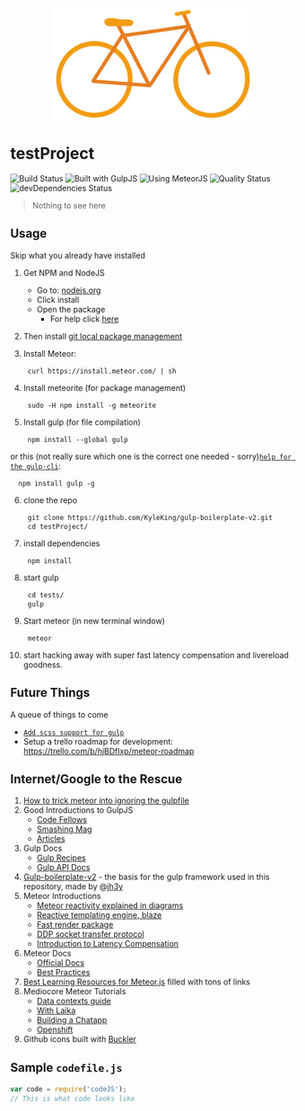 <p align="center">
  <a href="http://kyleking.github.io">
    <img height="200" width=auto src="/public/icons/BlockBike.png">
  </a>
</p>

# testProject
![Build Status][Build Passing] ![Built with GulpJS](http://b.repl.ca/v1/Built_with-GulpJS-orange.png) ![Using MeteorJS](http://b.repl.ca/v1/Using-MeteorJS-blue.png) ![Quality Status][Questionable] ![devDependencies Status][Out of Date]
<!--![Nothing To See Here](http://b.repl.ca/v1/Nothing-To_See%20Here-grey.png) -->
<!--![Move On?][On]-->
> Nothing to see here

## Usage
Skip what you already have installed

1. Get NPM and NodeJS
    * Go to: [nodejs.org](http://nodejs.org)
    * Click install
    * Open the package
        - For help click [here](http://blog.nodeknockout.com/post/65463770933/how-to-install-node-js-and-npm)
2. Then install [git local package management](http://git-scm.com/downloads)
3. Install Meteor:

        curl https://install.meteor.com/ | sh

4. Install meteorite (for package management)

        sudo -H npm install -g meteorite

5. Install gulp (for file compilation)

        npm install --global gulp

  or this (not really sure which one is the correct one needed - sorry)[`help for the gulp-cli`](http://markgoodyear.com/2014/01/getting-started-with-gulp/):

      npm install gulp -g

6. clone the repo

        git clone https://github.com/KyleKing/gulp-boilerplate-v2.git
        cd testProject/

7. install dependencies

        npm install

8. start gulp

        cd tests/
        gulp

9. Start meteor (in new terminal window)

        meteor

10. start hacking away with super fast latency compensation and livereload goodness.

## Future Things
A queue of things to come

* [`Add scss support for gulp`](http://markgoodyear.com/2014/01/getting-started-with-gulp/)
* Setup a trello roadmap for development: https://trello.com/b/hjBDflxp/meteor-roadmap

## Internet/Google to the Rescue
1. [How to trick meteor into ignoring the gulpfile](http://stackoverflow.com/questions/23443301/how-to-tell-meteor-to-ignore-gulpfile-js)
2. Good Introductions to GulpJS
    * [Code Fellows](https://www.codefellows.org/blog/quick-intro-to-gulp-js)
    * [Smashing Mag](http://www.smashingmagazine.com/2014/06/11/building-with-gulp/)
    * [Articles](https://github.com/gulpjs/gulp/blob/master/docs/README.md#articles)
3. Gulp Docs
    * [Gulp Recipes](https://github.com/gulpjs/gulp/tree/master/docs/recipes)
    * [Gulp API Docs](https://github.com/gulpjs/gulp/blob/master/docs/API.md)
4. [Gulp-boilerplate-v2](https://github.com/jh3y/gulp-boilerplate-v2) - the basis for the gulp framework used in this repository, made by @[jh3y](https://github.com/jh3y)
5. Meteor Introductions
    * [Meteor reactivity explained in diagrams](https://meteorhacks.com/journey-into-meteors-reactivity.html)
    * [Reactive templating engine, blaze](https://meteorhacks.com/how-blaze-works.html)
    * [Fast render package](https://meteorhacks.com/introducing-fast-render.html)
    * [DDP socket transfer protocol](https://meteorhacks.com/introduction-to-ddp.html)
    * [Introduction to Latency Compensation](https://meteorhacks.com/introduction-to-latency-compensation.html)
6. Meteor Docs
    * [Official Docs](http://docs.meteor.com)
    * [Best Practices](http://andrewscala.com/meteor/)
7. [Best Learning Resources for Meteor.js](https://www.yauh.de/best-learning-resources-for-meteorjs/) filled with tons of links
8. Mediocore Meteor Tutorials
    * [Data contexts guide](https://www.discovermeteor.com/blog/a-guide-to-meteor-templates-data-contexts/)
    * [With Laika](http://mherman.org/blog/2014/01/29/meteor-dot-js-in-action-create-an-app-test-with-laika/#.U--XyEv1GzA)
    * [Building a Chatapp](http://sebastiandahlgren.se/2013/07/17/tutorial-writing-your-first-metor-application/)
    * [Openshift](https://www.openshift.com/blogs/day-15-meteor-building-a-web-app-from-scratch-in-meteor)
9. Github icons built with [Buckler](http://b.repl.ca)





## Sample `codefile.js`

```js
var code = require('codeJS');
// This is what code looks like
```


[Build Success!!!]: http://b.repl.ca/v1/Build-Success%21%21%21-brightgreen.png
[Build Passing]: http://b.repl.ca/v1/Build-Passing-lightgrey.png
[Build Failing]: http://b.repl.ca/v1/Build-Failing-red.png

[Questionable]: http://b.repl.ca/v1/Quality-Questionable-lightgrey.png

[Out of Date]: http://b.repl.ca/v1/devDependencies-Out_of%20Date-red.png

[On]: http://b.repl.ca/v1/Move-On-red.png
